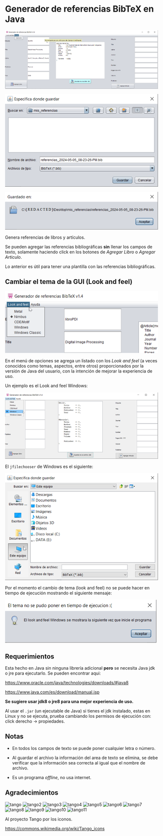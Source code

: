# Generador de referencias BibTeX en Java

![Generador de referencias BibTeX en Java](./Imagenes/Generador_referencias_BibTex_v1-4.png)

![jfilechooser](./Imagenes/jfilechooser_v1-4.png)

![joptionpane](./Imagenes/joptionpane_v1-4.png)

Genera referencias de libros y artículos. 

Se pueden agregar las referencias bibliográficas **sin** llenar los campos de texto, solamente haciendo click en los botones de *Agregar Libro* o *Agregar Articulo*.

Lo anterior es útil para tener una plantilla con las referencias bibliográficas.

## Cambiar el tema de la GUI (Look and feel)

![Generador de referencias BibTeX en Java](./Imagenes/menu_look_and_feel_v1-4.png)

En el menú de opciones se agrega un listado con los *Look and feel* (a veces conocidos como temas, aspectos, entre otros) proporcionados por la versión de Java del usuario, con la intención de mejorar la experiencia de uso.

Un ejemplo es el Look and feel Windows:

![Look and feel Windows](./Imagenes/Generador_referencias_BibTex_windows_v1-4.png)

El `jfilechooser` de Windows es el siguiente:

![jfilechooser en Windows](./Imagenes/jfilechooser_windows_v1-4.png)

Por el momento el cambio de tema (look and feel) no se puede hacer en tiempo de ejecución mostrando el siguiente mensaje:

![El tema no se puede poner en tiempo de ejecucion](./Imagenes/joptionpane_look_and_feel_tiempo_de_ejecucion_v1-4.png)

## Requerimientos

Esta hecho en Java sin ninguna librería adicional **pero** se necesita Java jdk o jre para ejecutarlo. Se pueden encontrar aqui:

https://www.oracle.com/java/technologies/downloads/#java8

https://www.java.com/es/download/manual.jsp

**Se sugiere usar jdk8 o jre8 para una mejor experiencia de uso.**

Al usar el `.jar` (un ejecutable de Java) si tienes el jdk instalado, estas en Linux y no se ejecuta, prueba cambiando los permisos de ejecución con: click derecho -> propiedades.

## Notas

- En todos los campos de texto se puede poner cualquier letra o número.

- Al guardar el archivo la información del area de texto se elimina, se debe verificar que la información sea correcta al igual que el nombre de archivo.

- Es un programa *offline*, no usa internet.

## Agradecimientos

![tango](https://upload.wikimedia.org/wikipedia/commons/1/12/System-software-update.svg)
![tango2](https://upload.wikimedia.org/wikipedia/commons/4/47/Go-home-2.svg)
![tango3](https://upload.wikimedia.org/wikipedia/commons/b/b1/Go-bottom.svg)
![tango4](https://upload.wikimedia.org/wikipedia/commons/8/8f/Package-x-generic.svg)
![tango5](https://upload.wikimedia.org/wikipedia/commons/2/26/X-office-address-book.svg)
![tango6](https://upload.wikimedia.org/wikipedia/commons/1/1b/X-office-document.svg)
![tango7](https://upload.wikimedia.org/wikipedia/commons/4/4f/Document-open.svg)
![tango8](https://upload.wikimedia.org/wikipedia/commons/2/2f/Document-save-as.svg)
![tango9](https://upload.wikimedia.org/wikipedia/commons/archive/0/03/20110418173417%21Dialog-information.svg)
![tango10](https://upload.wikimedia.org/wikipedia/commons/f/f9/Edit-find-replace.svg)
![tango11](https://upload.wikimedia.org/wikipedia/commons/7/7f/Dialog-error.svg)



Al proyecto Tango por los iconos. 

<a href="https://commons.wikimedia.org/wiki/Tango_icons" target="_blank">https://commons.wikimedia.org/wiki/Tango_icons</a>